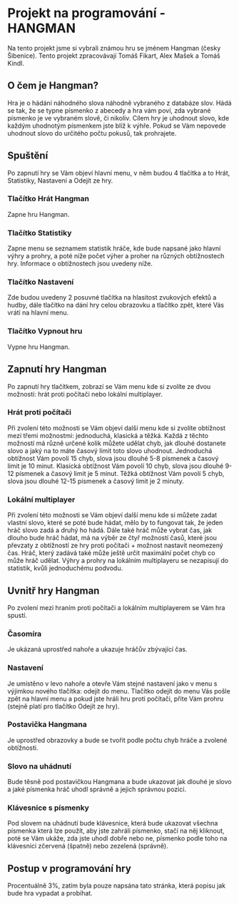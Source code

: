 # Projekt na programování - HANGMAN
Na tento projekt jsme si vybrali známou hru se jménem Hangman (česky Šibenice). Tento projekt zpracovávají Tomáš Fikart, Alex Mašek a Tomáš Kindl.


## O čem je Hangman?
Hra je o hádání náhodného slova náhodně vybraného z databáze slov. Hádá se tak, že se typne písmenko z abecedy a hra vám poví, zda vybrané písmenko
je ve vybraném slově, či nikoliv. Cílem hry je uhodnout slovo, kde každým uhodnotým písmenkem jste blíž k výhře. Pokud se Vám nepovede uhodnout
slovo do určitého počtu pokusů, tak prohrajete.


## Spuštění
Po zapnutí hry se Vám objeví hlavní menu, v něm budou 4 tlačítka a to Hrát, Statistiky, Nastavení a Odejít ze hry.

### Tlačítko Hrát Hangman
Zapne hru Hangman.

### Tlačítko Statistiky
Zapne menu se seznamem statistik hráče, kde bude napsané jako hlavní výhry a prohry, a poté níže počet výher a proher na různých obtížnostech hry.
Informace o obtížnostech jsou uvedeny níže.

### Tlačítko Nastavení
Zde budou uvedeny 2 posuvné tlačítka na hlasitost zvukových efektů a hudby, dále tlačítko na dání hry celou obrazovku a tlačítko zpět, které Vás vrátí na hlavní menu.

### Tlačítko Vypnout hru
Vypne hru Hangman.

## Zapnutí hry Hangman
Po zapnutí hry tlačítkem, zobrazí se Vám menu kde si zvolíte ze dvou možností: hrát proti počítači nebo lokální multiplayer.

### Hrát proti počítači
Při zvolení této možnosti se Vám objeví další menu kde si zvolíte obtížnost mezi třemi možnostmi: jednoduchá, klasická a těžká. Každá z těchto možností má různě určené
kolik můžete udělat chyb, jak dlouhé dostanete slovo a jaký na to máte časový limit toto slovo uhodnout. Jednoduchá obtížnost Vám povolí 15 chyb, slova jsou dlouhé 5-8
písmenek a časový limit je 10 minut. Klasická obtížnost Vám povolí 10 chyb, slova jsou dlouhé 9-12 písmenek a časový limit je 5 minut. Těžká obtížnost Vám povolí
5 chyb, slova jsou dlouhé 12-15 písmenek a časový limit je 2 minuty.

### Lokální multiplayer
Při zvolení této možnosti se Vám objeví další menu kde si můžete zadat vlastní slovo, které se poté bude hádat, mělo by to fungovat tak, že jeden hráč slovo zadá a
druhý ho hádá. Dále také hráč může vybrat čas, jak dlouho bude hráč hádat, má na výběr ze čtyř možností časů, které jsou převzaty z obtížností ze hry proti
počítači + možnost nastavit neomezený čas.
Hráč, který zadává také může ještě určit maximální počet chyb co může hráč udělat.
Výhry a prohry na lokálním multiplayeru se nezapisují do statistik, kvůli jednoduchému podvodu.

## Uvnitř hry Hangman
Po zvolení mezi hraním proti počítači a lokálním multiplayerem se Vám hra spustí.

### Časomíra
Je ukázaná uprostřed nahoře a ukazuje hráčův zbývající čas.

### Nastavení
Je umístěno v levo nahoře a otevře Vám stejné nastavení jako v menu s výjimkou nového tlačítka: odejít do menu. Tlačítko odejít do menu Vás pošle zpět na hlavní menu
a pokud jste hráli hru proti počítači, přite Vám prohru (stejně platí pro tlačítko Odejít ze hry).

### Postavička Hangmana
Je uprostřed obrazovky a bude se tvořit podle počtu chyb hráče a zvolené obtížnosti.

### Slovo na uhádnutí
Bude těsně pod postavičkou Hangmana a bude ukazovat jak dlouhé je slovo a jaké písmenka hráč uhodl správně a jejich správnou pozici.

### Klávesnice s písmenky
Pod slovem na uhádnutí bude klávesnice, která bude ukazovat všechna písmenka která lze použít, aby jste zahráli písmenko, stačí na něj kliknout, poté se Vám ukáže, zda
jste uhodl dobře nebo ne, písmenko podle toho na klávesnici zčervená (špatně) nebo zezelená (správně).

## Postup v programování hry
Procentuálně 3%, zatím byla pouze napsána tato stránka, která popisu jak bude hra vypadat a probíhat.
